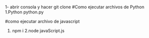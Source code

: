 1- abrir consola y hacer git clone 
#Como ejecutar archivos de Python
1.Python python.py

#como ejecutar archivo de javascript
1. npm i
2.node javaScript.js
